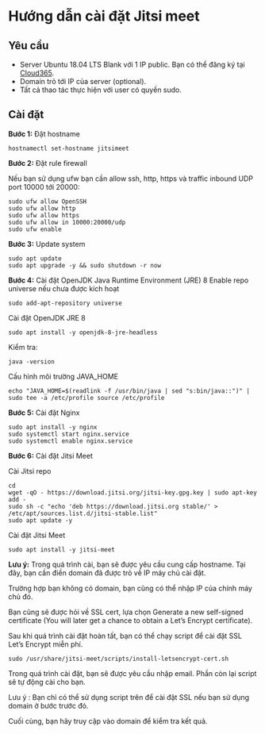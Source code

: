 # Hướng dẫn cài đặt Jitsi meet

## Yêu cầu

- Server Ubuntu 18.04 LTS Blank với 1 IP public. Bạn có thể đăng ký tại [Cloud365](https://cloud365.vn/).
- Domain trỏ tới IP của server (optional).
- Tất cả thao tác thực hiện với user có quyền sudo.

## Cài đặt

**Bước 1:** Đặt hostname

    hostnamectl set-hostname jitsimeet

**Bước 2:** Đặt rule firewall

Nếu bạn sử dụng ufw bạn cần allow ssh, http, https và traffic inbound UDP port 10000 tới 20000:
```
sudo ufw allow OpenSSH
sudo ufw allow http
sudo ufw allow https
sudo ufw allow in 10000:20000/udp
sudo ufw enable
```

**Bước 3:** Update system
```
sudo apt update
sudo apt upgrade -y && sudo shutdown -r now
```

**Bước 4:** Cài đặt OpenJDK Java Runtime Environment (JRE) 8
Enable repo universe nếu chưa được kích hoạt

    sudo add-apt-repository universe

Cài đặt OpenJDK JRE 8

    sudo apt install -y openjdk-8-jre-headless

Kiểm tra:

    java -version

Cấu hình môi trường JAVA_HOME
```
echo "JAVA_HOME=$(readlink -f /usr/bin/java | sed "s:bin/java::")" | sudo tee -a /etc/profile source /etc/profile
```
**Bước 5:** Cài đặt Nginx
```
sudo apt install -y nginx
sudo systemctl start nginx.service
sudo systemctl enable nginx.service
```

**Bước 6:** Cài đặt Jitsi Meet

Cài Jitsi repo
```
cd
wget -qO - https://download.jitsi.org/jitsi-key.gpg.key | sudo apt-key add -
sudo sh -c "echo 'deb https://download.jitsi.org stable/' > /etc/apt/sources.list.d/jitsi-stable.list"
sudo apt update -y
```

Cài đặt Jitsi Meet

    sudo apt install -y jitsi-meet

**Lưu ý:** Trong quá trình cài, bạn sẽ được yêu cầu cung cấp hostname. Tại đây, bạn cần điền domain đã được trỏ về IP máy chủ cài đặt.

Trường hợp bạn không có domain, bạn cũng có thể nhập IP của chính máy chủ đó.

Bạn cũng sẽ được hỏi về SSL cert, lựa chọn Generate a new self-signed certificate (You will later get a chance to obtain a Let’s Encrypt certificate).

Sau khi quá trình cài đặt hoàn tất, bạn có thể chạy script để cài đặt SSL Let’s Encrypt miễn phí.

    sudo /usr/share/jitsi-meet/scripts/install-letsencrypt-cert.sh

Trong quá trình cài đặt, bạn sẽ được yêu cầu nhập email. Phần còn lại script sẽ tự động cài cho bạn.

Lưu ý : Bạn chỉ có thể sử dụng script trên để cài đặt SSL nếu bạn sử dụng domain ở bước trước đó.

Cuối cùng, bạn hãy truy cập vào domain để kiểm tra kết quả.